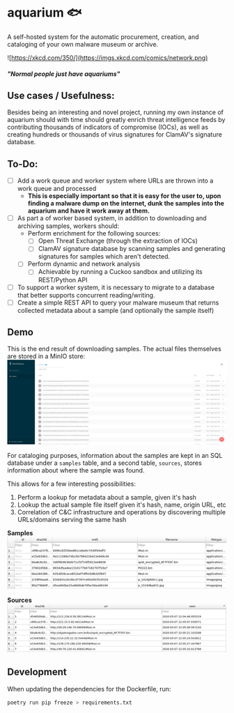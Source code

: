 # aquarium 🐟

A self-hosted system for the automatic procurement, creation, and cataloging of your own malware museum or archive.

![https://xkcd.com/350/](https://imgs.xkcd.com/comics/network.png)

##### _"Normal people just have aquariums"_

## Use cases / Usefulness:

Besides being an interesting and novel project, running my own instance of aquarium should with time should greatly enrich threat intelligence feeds by contributing thousands of indicators of compromise (IOCs), as well as creating hundreds or thousands of virus signatures for ClamAV's signature database. 

## To-Do:
- [ ] Add a work queue and worker system where URLs are thrown into a work queue and processed
  - **This is especially important so that it is easy for the user to, upon finding a malware dump on the internet, dunk the samples into the aquarium and have it work away at them.**
- [ ] As part a of worker based system, in addition to downloading and archiving samples, workers should:
  - Perform enrichment for the following sources:
    - [ ] Open Threat Exchange (through the extraction of IOCs)
    - [ ] ClamAV signature database by scanning samples and generating signatures for samples which aren't detected.
  - [ ] Perform dynamic and network analysis
    - [ ] Achievable by running a Cuckoo sandbox and utilizing its REST/Python API
- [ ] To support a worker system, it is necessary to migrate to a database that better supports concurrent reading/writing.
- [ ] Create a simple REST API to query your malware museum that returns collected metadata about a sample (and optionally the sample itself)

## Demo

This is the end result of downloading samples. The actual files themselves are stored in a MinIO store:
![](screenshot_minio.png)

For cataloging purposes, information about the samples are kept in an SQL database under a `samples` table, and a second table, `sources`, stores information about where the sample was found. 

This allows for a few interesting possibilities:
1. Perform a lookup for metadata about a sample, given it's hash
2. Lookup the actual sample file itself given it's hash, name, origin URL, etc
3. Correlation of C&C infrastructure and operations by discovering multiple URLs/domains serving the same hash


**Samples**
![](screenshot_samples.png)

**Sources**
![](screenshot_sources.png)

## Development

When updating the dependencies for the Dockerfile, run:

```bash
poetry run pip freeze > requirements.txt
```
